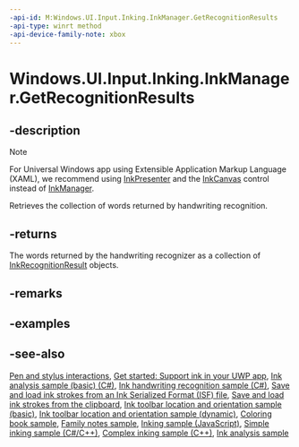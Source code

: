 ```yaml
---
-api-id: M:Windows.UI.Input.Inking.InkManager.GetRecognitionResults
-api-type: winrt method
-api-device-family-note: xbox
---
```


<!-- Method syntax
public Windows.Foundation.Collections.IVectorView<Windows.UI.Input.Inking.InkRecognitionResult> GetRecognitionResults()
-->

# Windows.UI.Input.Inking.InkManager.GetRecognitionResults

## -description
> [!NOTE]
> For Universal Windows app using Extensible Application Markup Language (XAML), we recommend using [InkPresenter](inkpresenter.md) and the [InkCanvas](../windows.ui.xaml.controls/inkcanvas.md) control instead of [InkManager](inkmanager.md).

Retrieves the collection of words returned by handwriting recognition.

## -returns
The words returned by the handwriting recognizer as a collection of [InkRecognitionResult](inkrecognitionresult.md) objects.

## -remarks

## -examples

## -see-also

[Pen and stylus interactions](http://msdn.microsoft.com/library/3da4f2d2-5405-42a1-9ed9-3a87bcd84c43), [Get started: Support ink in your UWP app](https://docs.microsoft.com/windows/uwp/get-started/ink-walkthrough), [Ink analysis sample (basic) (C#)](https://github.com/MicrosoftDocs/windows-topic-specific-samples/archive/uwp-ink-analysis-basic.zip), [Ink handwriting recognition sample (C#)](https://github.com/MicrosoftDocs/windows-topic-specific-samples/archive/uwp-ink-handwriting-reco.zip), [Save and load ink strokes from an Ink Serialized Format (ISF) file](https://github.com/MicrosoftDocs/windows-topic-specific-samples/archive/uwp-ink-store.zip), [Save and load ink strokes from the clipboard](https://github.com/MicrosoftDocs/windows-topic-specific-samples/archive/uwp-ink-store-clipboard.zip), [Ink toolbar location and orientation sample (basic)](https://github.com/MicrosoftDocs/windows-topic-specific-samples/archive/uwp-ink-toolbar-handedness.zip), [Ink toolbar location and orientation sample (dynamic)](https://github.com/MicrosoftDocs/windows-topic-specific-samples/archive/uwp-ink-toolbar-handedness-dynamic.zip), [Coloring book sample](https://aka.ms/cpubsample-coloringbook), [Family notes sample](https://aka.ms/cpubsample-familynotessample), [Inking sample (JavaScript)](https://github.com/Microsoft/Windows-universal-samples/tree/master/Samples/Ink), [Simple inking sample (C#/C++)](https://github.com/Microsoft/Windows-universal-samples/tree/master/Samples/SimpleInk), [Complex inking sample (C++)](https://github.com/Microsoft/Windows-universal-samples/tree/master/Samples/ComplexInk), [Ink analysis sample](https://github.com/Microsoft/Windows-universal-samples/tree/master/Samples/InkAnalysis)

